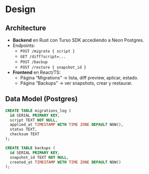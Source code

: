 # Design

## Architecture

- **Backend** en Rust con Turso SDK accediendo a Neon Postgres.
- Endpoints:
  - `POST /migrate { script }`
  - `GET /diff?script=...`
  - `POST /backup`
  - `POST /restore { snapshot_id }`
- **Frontend** en React/TS:
  - Página “Migrations” -> lista, diff preview, aplicar, estado.
  - Página “Backups” -> ver snapshots, crear y restaurar.

## Data Model (Postgres)

```sql
CREATE TABLE migrations_log (
  id SERIAL PRIMARY KEY,
  script TEXT NOT NULL,
  applied_at TIMESTAMP WITH TIME ZONE DEFAULT NOW(),
  status TEXT,
  checksum TEXT
);

CREATE TABLE backups (
  id SERIAL PRIMARY KEY,
  snapshot_id TEXT NOT NULL,
  created_at TIMESTAMP WITH TIME ZONE DEFAULT NOW()
);
